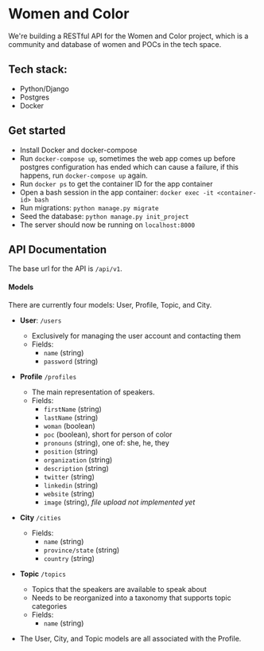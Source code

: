 # Women and Color

We're building a RESTful API for the Women and Color project, which is a community and database of women and POCs in the tech space.

## Tech stack:
- Python/Django
- Postgres
- Docker

## Get started
- Install Docker and docker-compose
- Run `docker-compose up`, sometimes the web app comes up before postgres configuration has ended which can cause a failure, if this happens, run `docker-compose up` again.
- Run `docker ps` to get the container ID for the app container
- Open a bash session in the app container: `docker exec -it <container-id> bash`
- Run migrations: `python manage.py migrate`
- Seed the database: `python manage.py init_project`
- The server should now be running on `localhost:8000`

## API Documentation

The base url for the API is `/api/v1`.

#### Models

There are currently four models: User, Profile, Topic, and City.

- **User**: `/users`
  - Exclusively for managing the user account and contacting them
  - Fields:
    - `name` (string)
    - `password` (string)

- **Profile** `/profiles`
  - The main representation of speakers.
  - Fields:
    - `firstName` (string)
    - `lastName` (string)
    - `woman` (boolean)
    - `poc` (boolean), short for person of color
    - `pronouns` (string), one of: she, he, they
    - `position` (string)
    - `organization` (string)
    - `description` (string)
    - `twitter` (string)
    - `linkedin` (string)
    - `website` (string)
    - `image` (string), *file upload not implemented yet*
- **City** `/cities`
  - Fields:
    - `name` (string)
    - `province/state` (string)
    - `country` (string)
- **Topic** `/topics`
  - Topics that the speakers are available to speak about
  - Needs to be reorganized into a taxonomy that supports topic categories
  - Fields:
    - `name` (string)
- The User, City, and Topic models are all associated with the Profile.


